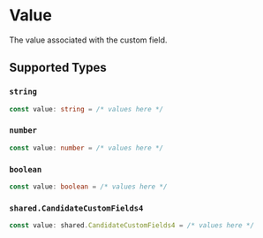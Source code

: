 # Value

The value associated with the custom field.


## Supported Types

### `string`

```typescript
const value: string = /* values here */
```

### `number`

```typescript
const value: number = /* values here */
```

### `boolean`

```typescript
const value: boolean = /* values here */
```

### `shared.CandidateCustomFields4`

```typescript
const value: shared.CandidateCustomFields4 = /* values here */
```

